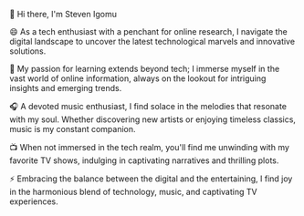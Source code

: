 👋 Hi there, I'm Steven Igomu

😄 As a tech enthusiast with a penchant for online research, I navigate the digital landscape to uncover the latest technological marvels and innovative solutions.

🌱 My passion for learning extends beyond tech; I immerse myself in the vast world of online information, always on the lookout for intriguing insights and emerging trends.

🎧 A devoted music enthusiast, I find solace in the melodies that resonate with my soul. Whether discovering new artists or enjoying timeless classics, music is my constant companion.

📺 When not immersed in the tech realm, you'll find me unwinding with my favorite TV shows, indulging in captivating narratives and thrilling plots.

⚡ Embracing the balance between the digital and the entertaining, I find joy in the harmonious blend of technology, music, and captivating TV experiences.

